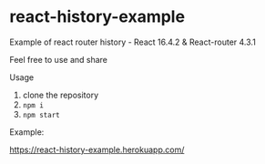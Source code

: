 # react-history-example
Example of react router history - React 16.4.2 & React-router 4.3.1

Feel free to use and share

Usage
1. clone the repository
2. `npm i`
3. `npm start`


Example:

https://react-history-example.herokuapp.com/
